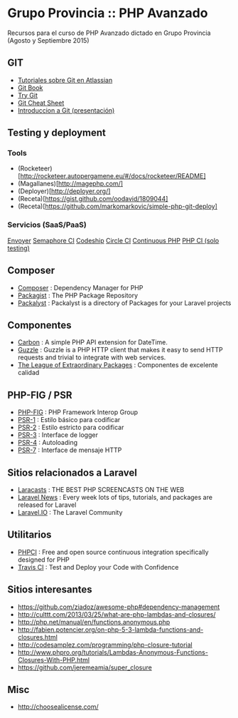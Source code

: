# Grupo Provincia :: PHP Avanzado

Recursos para el curso de PHP Avanzado dictado en Grupo Provincia (Agosto y Septiembre 2015)

## GIT
* [Tutoriales sobre Git en Atlassian](https://www.atlassian.com/git/)
* [Git Book](https://git-scm.com/book/en/v2)
* [Try Git](https://try.github.io/levels/1/challenges/1)
* [Git Cheat Sheet](https://training.github.com/kit/downloads/es/github-git-cheat-sheet.pdf)
* [Introduccion a Git (presentación)](http://mgaitan.github.io/intro-git/index.html#/step-1)

## Testing y deployment
### Tools
* (Rocketeer)[http://rocketeer.autopergamene.eu/#/docs/rocketeer/README]
* (Magallanes)[http://magephp.com/]
* (Deployer)[http://deployer.org/]
* (Receta)[https://gist.github.com/oodavid/1809044]
* (Receta)[https://github.com/markomarkovic/simple-php-git-deploy]

### Servicios (SaaS/PaaS)
[Envoyer](https://envoyer.io/)
[Semaphore CI](https://semaphoreci.com/)
[Codeship](https://codeship.io/)
[Circle CI](https://circleci.com/)
[Continuous PHP](https://continuousphp.com/)
[PHP CI (solo testing)](https://www.phptesting.org/)


## Composer

* [Composer](https://getcomposer.org/) : Dependency Manager for PHP
* [Packagist](https://packagist.org/) : The PHP Package Repository
* [Packalyst](http://packalyst.com/) : Packalyst is a directory of Packages for your Laravel projects

## Componentes

* [Carbon](http://carbon.nesbot.com/) : A simple PHP API extension for DateTime.
* [Guzzle](http://guzzlephp.org/) : Guzzle is a PHP HTTP client that makes it easy to send HTTP requests and trivial to integrate with web services.
* [The League of Extraordinary Packages](https://thephpleague.com/) : Componentes de excelente calidad

## PHP-FIG / PSR

* [PHP-FIG](http://www.php-fig.org/) : PHP Framework Interop Group
* [PSR-1](http://www.php-fig.org/psr/psr-1/es/) : Estilo básico para codificar
* [PSR-2](http://www.php-fig.org/psr/psr-2/es/) : Estilo estricto para codificar
* [PSR-3](http://www.php-fig.org/psr/psr-2/es/) : Interface de logger
* [PSR-4](http://www.php-fig.org/psr/psr-4/) : Autoloading
* [PSR-7](http://www.php-fig.org/psr/psr-7/) : Interface de mensaje HTTP

## Sitios relacionados a Laravel

* [Laracasts](https://laracasts.com/) : THE BEST PHP SCREENCASTS ON THE WEB
* [Laravel News](https://laravel-news.com/) : Every week lots of tips, tutorials, and packages are released for Laravel
* [Laravel.IO](http://laravel.io/) : The Laravel Community 

## Utilitarios

* [PHPCI](https://www.phptesting.org/) : Free and open source continuous integration specifically designed for PHP
* [Travis CI](https://travis-ci.org/) : Test and Deploy your Code with Confidence


## Sitios interesantes

* https://github.com/ziadoz/awesome-php#dependency-management
* http://culttt.com/2013/03/25/what-are-php-lambdas-and-closures/
* http://php.net/manual/en/functions.anonymous.php
* http://fabien.potencier.org/on-php-5-3-lambda-functions-and-closures.html
* http://codesamplez.com/programming/php-closure-tutorial
* http://www.phpro.org/tutorials/Lambdas-Anonymous-Functions-Closures-With-PHP.html
* https://github.com/jeremeamia/super_closure


## Misc

* http://choosealicense.com/
